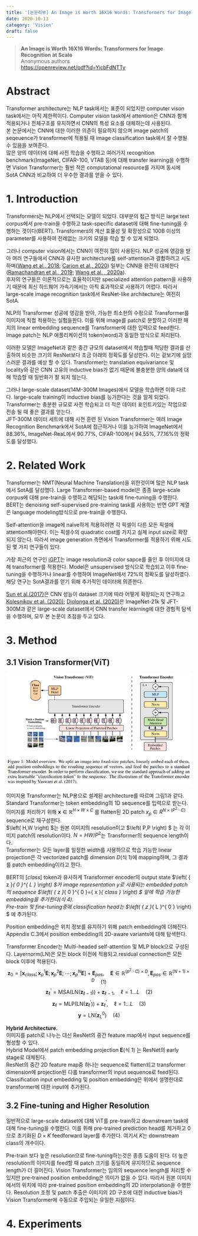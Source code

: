 ```yaml
---
title: '[논문리뷰] An Image is Worth 16X16 Words: Transformers for Image Recognition at Scale'
date: 2020-10-13
category: 'Vision'
draft: false
---
```


> **An Image is Worth 16X16 Words: Transformers for Image Recognition at Scale**  
Anonymous authors  
https://openreview.net/pdf?id=YicbFdNTTy

# Abstract
 Transformer architecture는 NLP task에서는 표준이 되었지만 computer vison task에서는 아직 제한적이다.
Computer vision task에서 attention은 CNN과 함께 적용되거나 전체구조를 유지하면서 CNN의 특성 요소를 대체하는데 사용된다.  
본 논문에서는 CNN에 대한 이러한 의존이 필요하지 않으며 image patch의 seqeuence가 transformer에 적용될 때 image classification task에서 잘 수행될 수 있음을 보여준다.  
많은 양의 데이터에 대해 사전 학습을 수행하고 여러가지 recognition benchmark(ImageNet, CIFAR-100, VTAB 등)에 대해 transfer learning을 수행하면 Vision Transformer는 훨씬 적은 computational resource를 가지며 동시에 SotA CNN과 비교하여 더 우수한 결과를 얻을 수 있다.

# 1. Introduction
Transformers는 NLP에서 선택되는 모델이 되었다.
대부분의 접근 방식은 large text corpus에서 pre-train을 수행하고 task-specific dataset에 대해 fine-tuning을 수행하는 것이다(BERT).
Transformers의 계산 효율성 및 확장성으로 100B 이상의 parameter를 사용하여 전례없는 크기의 모델을 학습 할 수 있게 되었다.

그러나 computer vision에서는 CNN이 여전히 많이 사용된다.
NLP 성공에 영감을 받아 여러 연구들에서 CNN과 유사한 architecture를 self-attention과 결합하려고 시도하며([Wang et al., 2018](https://arxiv.org/abs/1906.01787); [Carion et al., 2020](https://arxiv.org/abs/2005.12872)) 일부는 CNN을 완전히 대체한다([Ramachandran et al., 2019](https://arxiv.org/abs/1906.05909); [Wang et al. , 2020a](https://arxiv.org/abs/2003.07853)).  
후자의 연구들은 이론적으로는 효율적이지만 specialized attention pattern을 사용하기 때문에 최신 하드웨어 가속기에서는 아직 효과적으로 사용하기 어렵다. 따라서 large-scale image recognition task에서 ResNet-like architecture는 여전히 SotA.

NLP의 Transformer 성공에 영감을 받아, 가능한 최소한의 수정으로 Transformer를 이미지에 직접 적용하는 실험을한다. 이를 위해 image를 patch로 분할하고 이러한 패치의 linear embedding sequence를 Transformer에 대한 입력으로 feed한다. Image patch는 NLP 애플리케이션의 token(word)과 동일한 방식으로 처리된다.

이러한 모델은 ImageNet과 같은 중간 규모의 dataset에서 학습할때 적당한 결과를 산출하여 비슷한 크기의 ResNet보다 조금 아래의 정확도를 달성한다. 이는 겉보기에 실망스러운 결과를 예상 할 수 있다. Transformer는 translation equivariance 및 locality와 같은 CNN 고유의 inductive bias가 없기 때문에 불충분한 양의 data에 대해 학습할 때 일반화가 잘 되지 않는다.

그러나 large-scale dataset(14M-300M Images)에서 모델을 학습하면 이와 다르다. large-scale training이 inductive bias를 능가한다는 것을 알게 되었다. Transformer는 충분한 규모로 사전 학습되고 더 적은 데이터 포인트가있는 작업으로 전송 될 때 좋은 결과를 얻는다.  
JFT-300M 데이터 세트에 대해 사전 훈련 된 Vision Transformer는 여러 Image Recognition Benchmark에서 SotA에 접근하거나 이를 능가하여 ImageNet에서 88.36%, ImageNet-ReaL에서 90.77%, CIFAR-100에서 94.55%, 77.16%의 정확도를 달성했다.

# 2. Related Work
Transformer는 NMT(Neural Machine Translation)을 위한것이며 많은 NLP task에서 SotA를 달성했다.
Large Transformer-based model은 종종 large-scale corpus에 대해 pre-train을 수행하고 해당되는 task에 fine-tuning을 수행한다.
BERT는 denoising self-supervised pre-training task를 사용하는 반면 GPT 계열은 language modeling방식으로 pre-train을 수행한다.

Self-attention을 image에 naive하게 적용하려면 각 픽셀이 다른 모든 픽셀에 attention해야한다.
이는 픽셀수의 quadratic cost를 가지고 실제 input size로 확장되지 않는다.
따라서 image generation 측면에서 Transformer를 적용하기 위해 시도된 몇 가지 연구들이 있다.

가장 최근의 연구인 [iGPT](https://cdn.openai.com/papers/Generative_Pretraining_from_Pixels_V2.pdf)는 image resolution과 color sapce를 줄인 후 이미지에 대해 transformer를 적용한다. Model은 unsupervised 방식으로 학습되고 이후 fine-tuning을 수행하거나 linear를 수행하여 ImageNet에서 72%의 정확도를 달성하였다. 해당 연구는 SotA결과를 얻기 위해 추가적인 데이터에 의존한다.

[Sun et al.(2017)](https://arxiv.org/abs/1707.02968)은 CNN 성능이 dataset 크기에 따라 어떻게 확장되는지 연구하고 [Kolesnikov et al. (2020)](https://arxiv.org/abs/1912.11370); [Djolonga et al. (2020)](https://arxiv.org/abs/2007.08558)은 ImageNet-21k 및 JFT-300M과 같은 large-scale dataset에서 CNN transfer learning에 대한 경험적 탐색을 수행하며, 모두 본 논문이 초점을 두고 있다.

# 3. Method
## 3.1 Vision Transformer(ViT)
![fig1](./img/vit/fig1.png)


 이미지용 Transformer는 NLP용으로 설계된 architecture를 따르며 그림1과 같다.
Standard Transformer는 token embedding의 1D sequence를 입력으로 받는다.  
이미지를 처리하기 위해 $\mathbf{x}\in \mathbb{ R }^{ H\times W\times C }$ 를 flatten된 2D patch ${ x }_{ p }\in { R }^{ N\times \left( { P }^{ 2 }\cdot C \right)  }$ sequence로 재구성한다.  
$\left( H,W \right) $는 원본 이미지의 resolution이고 $\left( P,P \right) $ 는 각 이미지 patch의 resolution이다.
$N=HW/{ P }^{ 2 }$는 Transformer의 sequence length이다.  
Transformer는 모든 layer를 일정한 width를 사용하므로 학습 가능한 linear projection은 각 vectorized patch를 dimension $D$(식 1)에 mapping하며, 그 결과를 patch embedding이라고 한다.

BERT의 $[class]$ token과 유사하게 Transformer encoder의 output state $\left( { z }_{ 0 }^{ L } \right) $가 image representation $y$로 사용되는 embedded patch의 sequence $\left( { z }_{ 0 }^{ 0 }={ x }_{ class } \right) $ 앞에 학습 가능한 embedding을 추가한다(식 4).  
Pre-train 및 fine-tuning중에 classification head는 $\left( { z }_{ L }^{ 0 } \right) $ 에 추가된다.

Position embedding은 위치 정보를 유지하기 위해 patch embedding에 더해진다.  
Appendix C.3에서 position embedding의 2D-aware variants에 대해 탐색한다.

Transformer Encoder는 Multi-headed self-attention 및 MLP block으로 구성된다. Layernorm(LN)은 모든 block 이전에 적용되고 residual connection은 모든 block 이후에 적용된다.  
$$
\mathbf{ z }_{ 0 }=\left[ \mathbf{ x }_{ class };\mathbf{ x }_{ p }^{ 1 }\mathbf{E};\mathbf{ x }_{ p }^{ 2 }\mathbf{E};\cdots ;\mathbf{ x }_{ p }^{ N }\mathbf{E} \right] +\mathbf{ E }_{ pos },\quad \mathbf{E}\in \mathbb{ R }^{ \left( { p }^{ 2 }\cdot C \right) \times D },\mathbf{ E }_{ pos }\in \mathbb{ R }^{ \left( N+1 \right) \times D }\quad (1)
$$
$$
\mathbf{ z }_{ \ell  }^{ \prime  }=\mathrm{MSA}\left( \mathrm{LN}\left( \mathbf{ z }_{ \ell -1 } \right)  \right) +\mathbf{ z }_{ \ell -1 },\quad \ell =1\dots L\quad (2)
$$
$$
\mathbf{ z }_{ \ell  }=\mathrm{MLP}\left( \mathrm{LN}\left( \mathbf{ z }_{ \ell  }^{ \prime  } \right)  \right) +\mathbf{ z }_{ \ell  }^{ \prime  },\quad \ell =1\dots L\quad (3)
$$
$$
\mathbf{y}=\mathrm{LN}\left( \mathbf{ z }_{ L }^{ 0 } \right) \quad (4)
$$

**Hybrid Architecture.**  
이미지를 patch로 나누는 대신 ResNet의 중간 feature map에서 input sequence를 형성할 수 있다.  
Hybrid Model에서 patch embedding projection $\mathbf{E}$(식 1) 는 ResNet의 early stage로 대체된다.  
ResNet의 중간 2D feature map중 하나는 sequence로 flatten되고 transformer dimension에 projection된 다음 transformer의 input sequence로 feed된다.  
Classification input embedding 및 position embedding은 위에서 설명한대로 transformer에 대한 input에 추가된다.

## 3.2 Fine-tuning and Higher Resolution
일반적으로 large-scale dataset에 대해 ViT를 pre-train하고 downstream task에 대해 fine-tuning을 수행한다.
이를 위해 pre-trained prediction head를 제거하고 0으로 초기화된 $D\times K$ feedforward layer를 추가한다.
여기서 $K$는 downstream class의 개수이다.

Pre-train 보다 높은 resolution으로 fine-tuning하는것은 종종 도움이 된다.
더 높은 resolution의 이미지를 feed할 때 patch 크기를 동일하게 유지하므로 sequence length가 더 길어진다.
Vision Transformer는 임의의 sequence length를 처리할 수 있지만 pre-trained position embedding은 의미가 없을 수 있다.
따라서 원본 이미지에서의 위치에 따라 pre-trained position embedding의 2D interpolation을 수행한다.
Resolution 조정 및 patch 추출은 이미지의 2D 구조에 대한 inductive bias가 Vision Transformer에 수동으로 주입되는 유일한 지점이다.

# 4. Experiments

